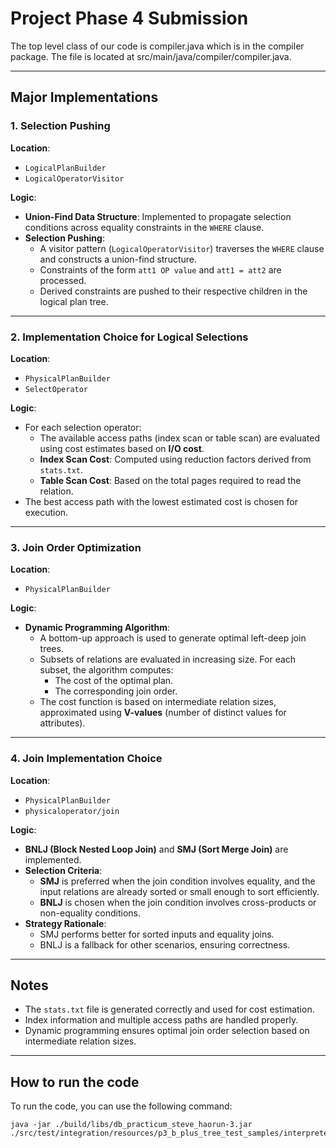 # Project Phase 4 Submission

The top level class of our code is compiler.java which is in the compiler package. The file is located at 
src/main/java/compiler/compiler.java.

---

## **Major Implementations**

### **1. Selection Pushing**
**Location**:
- `LogicalPlanBuilder`
- `LogicalOperatorVisitor`

**Logic**:
- **Union-Find Data Structure**: Implemented to propagate selection conditions across equality constraints in the `WHERE` clause.
- **Selection Pushing**:
    - A visitor pattern (`LogicalOperatorVisitor`) traverses the `WHERE` clause and constructs a union-find structure.
    - Constraints of the form `att1 OP value` and `att1 = att2` are processed.
    - Derived constraints are pushed to their respective children in the logical plan tree.

---

### **2. Implementation Choice for Logical Selections**
**Location**:
- `PhysicalPlanBuilder`
- `SelectOperator`

**Logic**:
- For each selection operator:
    - The available access paths (index scan or table scan) are evaluated using cost estimates based on **I/O cost**.
    - **Index Scan Cost**: Computed using reduction factors derived from `stats.txt`.
    - **Table Scan Cost**: Based on the total pages required to read the relation.
- The best access path with the lowest estimated cost is chosen for execution.

---

### **3. Join Order Optimization**
**Location**:
- `PhysicalPlanBuilder`

**Logic**:
- **Dynamic Programming Algorithm**:
    - A bottom-up approach is used to generate optimal left-deep join trees.
    - Subsets of relations are evaluated in increasing size. For each subset, the algorithm computes:
        - The cost of the optimal plan.
        - The corresponding join order.
    - The cost function is based on intermediate relation sizes, approximated using **V-values** (number of distinct values for attributes).

---

### **4. Join Implementation Choice**
**Location**:
- `PhysicalPlanBuilder`
- `physicaloperator/join`

**Logic**:
- **BNLJ (Block Nested Loop Join)** and **SMJ (Sort Merge Join)** are implemented.
- **Selection Criteria**:
    - **SMJ** is preferred when the join condition involves equality, and the input relations are already sorted or small enough to sort efficiently.
    - **BNLJ** is chosen when the join condition involves cross-products or non-equality conditions.
- **Strategy Rationale**:
    - SMJ performs better for sorted inputs and equality joins.
    - BNLJ is a fallback for other scenarios, ensuring correctness.

---



## **Notes**
- The `stats.txt` file is generated correctly and used for cost estimation.
- Index information and multiple access paths are handled properly.
- Dynamic programming ensures optimal join order selection based on intermediate relation sizes.

---


## How to run the code
To run the code, you can use the following command:
```
java -jar ./build/libs/db_practicum_steve_haorun-3.jar ./src/test/integration/resources/p3_b_plus_tree_test_samples/interpreter_config_file.txt
```
